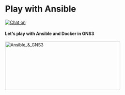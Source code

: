 # Play with Ansible
[![Chat on](https://img.shields.io/badge/Write_me_on-Telegram-blue)](https://t.me/Le_Sudo)

<h4>Let's play with Ansible and Docker in GNS3</h4>

<img src=".img/Ansible_GNS3.avif" alt="Ansible_&_GNS3" height="160" width="380" />
